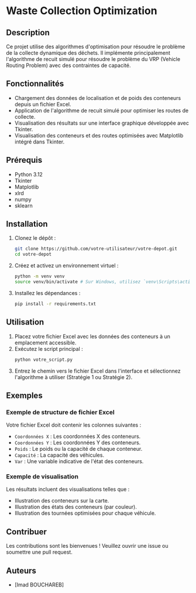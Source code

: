 # Waste Collection Optimization

## Description
Ce projet utilise des algorithmes d'optimisation pour résoudre le problème de la collecte dynamique des déchets. Il implémente principalement l'algorithme de recuit simulé pour résoudre le problème du VRP (Vehicle Routing Problem) avec des contraintes de capacité.

## Fonctionnalités
- Chargement des données de localisation et de poids des conteneurs depuis un fichier Excel.
- Application de l'algorithme de recuit simulé pour optimiser les routes de collecte.
- Visualisation des résultats sur une interface graphique développée avec Tkinter.
- Visualisation des conteneurs et des routes optimisées avec Matplotlib intégré dans Tkinter.

## Prérequis
- Python 3.12
- Tkinter
- Matplotlib
- xlrd
- numpy
- sklearn

## Installation
1. Clonez le dépôt :
    ```sh
    git clone https://github.com/votre-utilisateur/votre-depot.git
    cd votre-depot
    ```
2. Créez et activez un environnement virtuel :
    ```sh
    python -m venv venv
    source venv/bin/activate # Sur Windows, utilisez `venv\Scripts\activate`
    ```
3. Installez les dépendances :
    ```sh
    pip install -r requirements.txt
    ```

## Utilisation
1. Placez votre fichier Excel avec les données des conteneurs à un emplacement accessible.
2. Exécutez le script principal :
    ```sh
    python votre_script.py
    ```
3. Entrez le chemin vers le fichier Excel dans l'interface et sélectionnez l'algorithme à utiliser (Stratégie 1 ou Stratégie 2).

## Exemples
### Exemple de structure de fichier Excel
Votre fichier Excel doit contenir les colonnes suivantes :
- `Coordonnées X` : Les coordonnées X des conteneurs.
- `Coordonnées Y` : Les coordonnées Y des conteneurs.
- `Poids` : Le poids ou la capacité de chaque conteneur.
- `Capacité` : La capacité des véhicules.
- `Var` : Une variable indicative de l'état des conteneurs.

### Exemple de visualisation
Les résultats incluent des visualisations telles que :
- Illustration des conteneurs sur la carte.
- Illustration des états des conteneurs (par couleur).
- Illustration des tournées optimisées pour chaque véhicule.

## Contribuer
Les contributions sont les bienvenues ! Veuillez ouvrir une issue ou soumettre une pull request.


## Auteurs
- [Imad BOUCHAREB]
